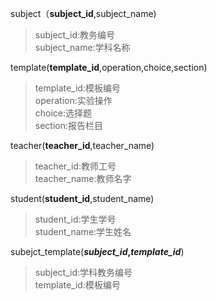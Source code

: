 subject（**subject_id**,subject_name)
> subject_id:教务编号\
> subject_name:学科名称

template(**template_id**,operation,choice,section)
> template_id:模板编号\
> operation:实验操作\
> choice:选择题\
> section:报告栏目

teacher(**teacher_id**,teacher_name)
> teacher_id:教师工号\
> teacher_name:教师名字

student(**student_id**,student_name)
> student_id:学生学号\
> student_name:学生姓名

subejct_template(***subject_id*,*template_id***)
> subject_id:学科教务编号\
> template_id:模板编号